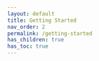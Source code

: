 ```yaml
---
layout: default
title: Getting Started
nav_order: 2
permalink: /getting-started
has_children: true
has_toc: true
---
```


